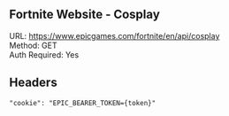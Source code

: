 ## Fortnite Website - Cosplay

URL: https://www.epicgames.com/fortnite/en/api/cosplay \
Method: GET \
Auth Required: Yes

## Headers
```
"cookie": "EPIC_BEARER_TOKEN={token}"
```
